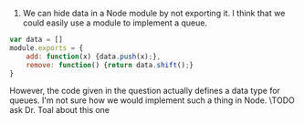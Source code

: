 1) We can hide data in a Node module by not exporting it. I think that we could easily use a module to implement a queue.
```javascript
var data = []
module.exports = {
    add: function(x) {data.push(x);},
    remove: function() {return data.shift();}
}
```
However, the code given in the question actually defines a data type for queues. I'm not sure how we would implement such a thing in Node.
\\TODO ask Dr. Toal about this one